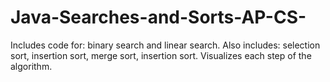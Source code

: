 # Java-Searches-and-Sorts-AP-CS-
Includes code for: binary search and linear search. Also includes: selection sort, insertion sort, merge sort, insertion sort. Visualizes each step of the algorithm.
